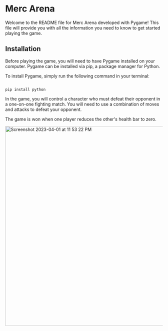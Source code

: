 # Merc Arena

Welcome to the README file for Merc Arena developed with Pygame! This file will provide you with all the information you need to know to get started playing the game.

## Installation
Before playing the game, you will need to have Pygame installed on your computer. Pygame can be installed via pip, a package manager for Python.

To install Pygame, simply run the following command in your terminal:

```

pip install python 

```

In the game, you will control a character who must defeat their opponent in a one-on-one fighting match. You will need to use a combination of moves and attacks to defeat your opponent.

The game is won when one player reduces the other's health bar to zero. 


<img width="639" alt="Screenshot 2023-04-01 at 11 53 22 PM" src="https://user-images.githubusercontent.com/99739280/229308047-e7cb7695-3966-4db7-b2a4-786fe2b908b0.png">
